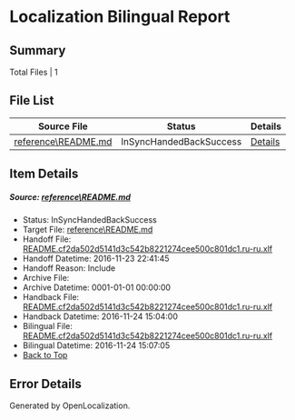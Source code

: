 # <a name='report-top'></a> Localization Bilingual Report

## Summary
 Total Files | 1

## File List
 Source File | Status | Details 
 ----------- | ------ | ------- 
 [reference\README.md](https://github.com/PowerShell/powerShell-Docs/blob/6f2cc23f6fce9c267e793fa8653f292e6a6b98ec/reference/README.md) | InSyncHandedBackSuccess | [Details](#edafde9188cad3b21d0cd2b30cfaaf1bede9b1952174)

## Item Details
##### <a name='edafde9188cad3b21d0cd2b30cfaaf1bede9b1952174'></a> Source: [reference\README.md](https://github.com/PowerShell/powerShell-Docs/blob/6f2cc23f6fce9c267e793fa8653f292e6a6b98ec/reference/README.md)
* Status: InSyncHandedBackSuccess
* Target File: [reference\README.md](https://github.com/PowerShell/powerShell-Docs.ru-ru/blob/422537111e0c19e269a19bceb2588809af5f46cb/reference/README.md)
* Handoff File: [README.cf2da502d5141d3c542b8221274cee500c801dc1.ru-ru.xlf](https://github.com/PowerShell/powerShell-Docs.handoff/blob/2d59aa3466a2f02723bcf977a58923449f349018/ol-handoff/PowerShell/powerShell-Docs.ru-ru/live/README.cf2da502d5141d3c542b8221274cee500c801dc1.ru-ru.xlf)
* Handoff Datetime: 2016-11-23 22:41:45
* Handoff Reason: Include
* Archive File: 
* Archive Datetime: 0001-01-01 00:00:00
* Handback File: [README.cf2da502d5141d3c542b8221274cee500c801dc1.ru-ru.xlf](https://github.com/PowerShell/powerShell-Docs.handback/blob/8888ba917557493c2bd83ab7bfdf9467d9530dae/ol-handback/PowerShell/powerShell-Docs.ru-ru/live/README.cf2da502d5141d3c542b8221274cee500c801dc1.ru-ru.xlf)
* Handback Datetime: 2016-11-24 15:04:00
* Bilingual File: [README.cf2da502d5141d3c542b8221274cee500c801dc1.ru-ru.xlf](https://github.com/PowerShell/powerShell-Docs.handback/blob/8888ba917557493c2bd83ab7bfdf9467d9530dae/ol-handback/PowerShell/powerShell-Docs.ru-ru/live/README.cf2da502d5141d3c542b8221274cee500c801dc1.ru-ru.xlf)
* Bilingual Datetime: 2016-11-24 15:07:05
* [Back to Top](#report-top)


## Error Details

Generated by OpenLocalization.
